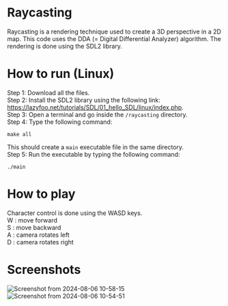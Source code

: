 # Raycasting

Raycasting is a rendering technique used to create a 3D perspective in a 2D map. This code uses the DDA (= Digital Differential Analyzer) algorithm. 
The rendering is done using the SDL2 library.


# How to run (Linux)

Step 1: Download all the files. \
Step 2: Install the SDL2 library using the following link: https://lazyfoo.net/tutorials/SDL/01_hello_SDL/linux/index.php. \
Step 3: Open a terminal and go inside the `/raycasting` directory. \
Step 4: Type the following command: 
```
make all
``` 
This should create a `main` executable file in the same directory.  \
Step 5: Run the executable by typing the following command: 
```
./main
```

# How to play

Character control is done using the WASD keys. \
W : move forward \
S : move backward \
A : camera rotates left \
D : camera rotates right 

# Screenshots

![Screenshot from 2024-08-06 10-58-15](https://github.com/user-attachments/assets/0c51641c-91d9-4689-bb6f-89e4f097e154)
![Screenshot from 2024-08-06 10-54-51](https://github.com/user-attachments/assets/795943dc-c147-4a0f-be84-e4b21d48311e) 
